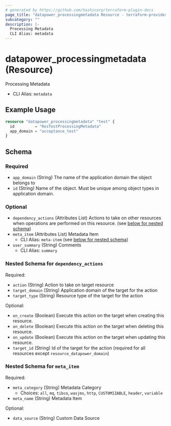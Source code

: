 ```yaml
---
# generated by https://github.com/hashicorp/terraform-plugin-docs
page_title: "datapower_processingmetadata Resource - terraform-provider-datapower"
subcategory: ""
description: |-
  Processing Metadata
  CLI Alias: metadata
---
```


# datapower_processingmetadata (Resource)

Processing Metadata
  - CLI Alias: `metadata`

## Example Usage

```terraform
resource "datapower_processingmetadata" "test" {
  id         = "ResTestProcessingMetadata"
  app_domain = "acceptance_test"
}
```

<!-- schema generated by tfplugindocs -->
## Schema

### Required

- `app_domain` (String) The name of the application domain the object belongs to
- `id` (String) Name of the object. Must be unique among object types in application domain.

### Optional

- `dependency_actions` (Attributes List) Actions to take on other resources when operations are performed on this resource. (see [below for nested schema](#nestedatt--dependency_actions))
- `meta_item` (Attributes List) Metadata Item
  - CLI Alias: `meta-item` (see [below for nested schema](#nestedatt--meta_item))
- `user_summary` (String) Comments
  - CLI Alias: `summary`

<a id="nestedatt--dependency_actions"></a>
### Nested Schema for `dependency_actions`

Required:

- `action` (String) Action to take on target resource
- `target_domain` (String) Application domain of the target for the action
- `target_type` (String) Resource type of the target for the action

Optional:

- `on_create` (Boolean) Execute this action on the target when creating this resource.
- `on_delete` (Boolean) Execute this action on the target when deleting this resource.
- `on_update` (Boolean) Execute this action on the target when updating this resource.
- `target_id` (String) Id of the target for the action (required for all resources except `resource_datapower_domain`)


<a id="nestedatt--meta_item"></a>
### Nested Schema for `meta_item`

Required:

- `meta_category` (String) Metadata Category
  - Choices: `all`, `mq`, `tibco`, `wasjms`, `http`, `CUSTOMIZABLE`, `header`, `variable`
- `meta_name` (String) Metadata Item

Optional:

- `data_source` (String) Custom Data Source
